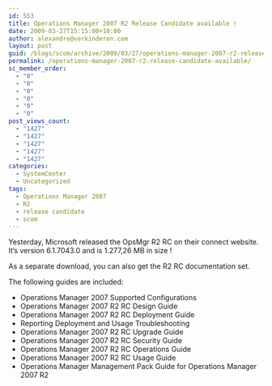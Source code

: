 ```yaml
---
id: 553
title: Operations Manager 2007 R2 Release Candidate available !
date: 2009-03-27T15:15:00+10:00
author: alexandre@verkinderen.com
layout: post
guid: /blogs/scom/archive/2009/03/27/operations-manager-2007-r2-release-candidate-available.aspx
permalink: /operations-manager-2007-r2-release-candidate-available/
sc_member_order:
  - "0"
  - "0"
  - "0"
  - "0"
  - "0"
  - "0"
post_views_count:
  - "1427"
  - "1427"
  - "1427"
  - "1427"
  - "1427"
categories:
  - SystemCenter
  - Uncategorized
tags:
  - Operations Manager 2007
  - R2
  - release candidate
  - scom
---
```

Yesterday, Microsoft released the OpsMgr R2 RC on their connect website.  
It&#8217;s version <span>6.1.7043.0</span> and is <span>1.277,26 MB</span> in size !

As a separate download, you can also get the R2 RC documentation set.

The following guides are included: <span></span>

  * Operations Manager 2007 Supported Configurations 
  * Operations Manager 2007 R2 RC Design Guide 
  * Operations Manager 2007 R2 RC Deployment Guide 
  * Reporting Deployment and Usage Troubleshooting 
  * Operations Manager 2007 R2 RC Upgrade Guide 
  * Operations Manager 2007 R2 RC Security Guide 
  * Operations Manager 2007 R2 RC Operations Guide 
  * Operations Manager 2007 R2 RC Usage Guide 
  * Operations Manager Management Pack Guide for Operations Manager 2007 R2